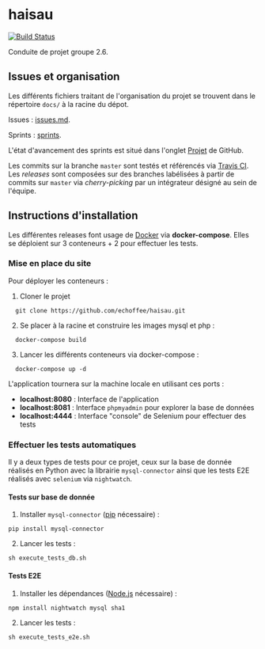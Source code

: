 # haisau
[![Build Status](https://travis-ci.com/echoffee/haisau.svg?branch=master)](https://travis-ci.com/echoffee/haisau)

Conduite de projet groupe 2.6.

## Issues et organisation
Les différents fichiers traitant de l'organisation du projet se trouvent dans le répertoire `docs/` à
la racine du dépot.

Issues : [issues.md](https://github.com/echoffee/haisau/blob/master/docs/issues.md).

Sprints : [sprints](https://github.com/echoffee/haisau/blob/master/docs/sprints).

L'état d'avancement des sprints est situé dans l'onglet [Projet](https://github.com/echoffee/haisau/projects) de GitHub.

Les commits sur la branche `master` sont testés et référencés via [Travis CI](https://travis-ci.com/echoffee/travis-test).
Les *releases* sont composées sur des branches labélisées à partir de commits sur `master` via 
*cherry-picking* par un intégrateur désigné au sein de l'équipe.

## Instructions d'installation

Les différentes releases font usage de [Docker](https://www.docker.com/) via **docker-compose**.
Elles se déploient sur 3 conteneurs + 2 pour effectuer les tests.

### Mise en place du site

Pour déployer les conteneurs :
  1. Cloner le projet
  ```
    git clone https://github.com/echoffee/haisau.git   
  ```
  2. Se placer à la racine et construire les images mysql et php :
  ```
    docker-compose build
  ```
  3. Lancer les différents conteneurs via docker-compose :
  ```
    docker-compose up -d
  ```

L'application tournera sur la machine locale en utilisant ces ports :
- **localhost:8080** : Interface de l'application
- **localhost:8081** : Interface `phpmyadmin` pour explorer la base de données
- **localhost:4444** : Interface "console" de Selenium pour effectuer des tests


### Effectuer les tests automatiques

Il y a deux types de tests pour ce projet, ceux sur la base de donnée réalisés en Python avec la librairie `mysql-connector` 
ainsi que les tests E2E réalisés avec `selenium` via `nightwatch`.

#### Tests sur base de donnée

  1. Installer `mysql-connector` ([pip](https://pip.pypa.io/en/stable/installing/) nécessaire) :
  ```
  pip install mysql-connector
  ```
  
  2. Lancer les tests :
  ```
  sh execute_tests_db.sh
  ```

#### Tests E2E

  1. Installer les dépendances ([Node.js](https://nodejs.org/en/download/) nécessaire) :
  ```
  npm install nightwatch mysql sha1
  ```
  
  2. Lancer les tests :
  ```
  sh execute_tests_e2e.sh
  ```
